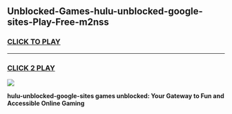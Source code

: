 
## Unblocked-Games-hulu-unblocked-google-sites-Play-Free-m2nss
<h3>
<a href="https://premium76.site?title=hulu-unblocked-google-sites&ref=21A">CLICK TO PLAY</a></h3>
<hr>

<h3>
<a href="https://premium76.site?title=hulu-unblocked-google-sites&ref=21A">CLICK 2 PLAY</a>
  
</h3>

<a href="https://premium76.site?title=hulu-unblocked-google-sites&ref=21A"><img src="https://clearcache.store/games.png"></a>


**hulu-unblocked-google-sites games unblocked: Your Gateway to Fun and Accessible Online Gaming**
